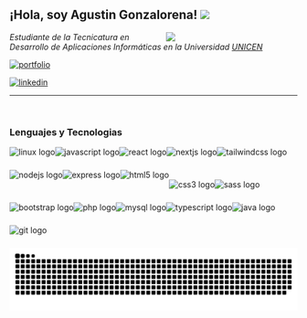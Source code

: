 <h2>¡Hola, soy Agustin Gonzalorena! <img src='https://svgshare.com/i/12Kr.svg' width="20"> </h2>
<img align='right' src=https://user-images.githubusercontent.com/108542215/236872799-f46ceb31-fe98-4161-be12-7dc37267c665.gif width="230">

<p><em>Estudiante de la Tecnicatura en Desarrollo de Aplicaciones Informáticas en la Universidad <a href="https://exa.unicen.edu.ar/tudai/">UNICEN</a></em></p>

[![portfolio](https://img.shields.io/badge/my_portfolio-000?style=for-the-badge&logo=ko-fi&logoColor=white)](https://agonzalorena.vercel.app/)

[![linkedin](https://img.shields.io/badge/linkedin-0A66C2?style=for-the-badge&logo=linkedin&logoColor=white)](https://www.linkedin.com/in/agustin-gonzalorena/)
<br>

---

<br>

### Lenguajes y Tecnologias

<div align="left">
<a href="https://ubuntu.com/">
  <img src="https://cdn.jsdelivr.net/gh/devicons/devicon/icons/linux/linux-original.svg" height="40" alt="linux logo"  align="left"  />
  </a>  
  <img width="13" align="left"  />  
  <a href="https://www.w3schools.com/js/default.asp">
  <img src="https://cdn.jsdelivr.net/gh/devicons/devicon/icons/javascript/javascript-original.svg" height="40" alt="javascript logo"  align="left"  />
  </a>  
  <img width="13" align="left"  />  
  <a href="https://es.react.dev/p">
  <img src="https://cdn.jsdelivr.net/gh/devicons/devicon/icons/react/react-original.svg" height="40" alt="react logo"  align="left"  />
  </a>  
  <img width="13"  align="left" />  
  <a href="https://nextjs.org/">
  <img src="https://cdn.jsdelivr.net/gh/devicons/devicon/icons/nextjs/nextjs-original.svg" height="40" alt="nextjs logo"  align="left"  />
  </a>  
  <img width="13" align="left"  />  
  <a href="https://tailwindcss.com/">
  <img src="https://cdn.jsdelivr.net/gh/devicons/devicon/icons/tailwindcss/tailwindcss-original-wordmark.svg" height="40" alt="tailwindcss logo"  align="left"  />
  </a>  
  <img width="13"  align="left" />  
  <a href="https://nodejs.org/en">
  <img src="https://cdn.jsdelivr.net/gh/devicons/devicon/icons/nodejs/nodejs-original-wordmark.svg" height="40" alt="nodejs logo"  align="left"  />
  </a>
  <img width="13" align="left"  />
  <a href="https://expressjs.com/es/">
  <img src="https://cdn.jsdelivr.net/gh/devicons/devicon/icons/express/express-original.svg" height="40" alt="express logo"   align="left" />
  </a>
  <img width="13"  align="left" />
  <a href="https://www.w3schools.com/html/default.asp">
  <img src="https://cdn.jsdelivr.net/gh/devicons/devicon/icons/html5/html5-original.svg" height="40" alt="html5 logo"  align="left"  />
  </a>
  <img width="13"  align="left" />
</div>

<br/>

###

<br/>

<div align="left"/>
  <a href="https://www.w3schools.com/css/default.asp">
  <img src="https://cdn.jsdelivr.net/gh/devicons/devicon/icons/css3/css3-original.svg" height="40" alt="css3 logo"   align="left" />
  </a>
  <img width="13"  align="left" />
  <a href="https://sass-lang.com/">
  <img src="https://cdn.jsdelivr.net/gh/devicons/devicon/icons/sass/sass-original.svg" height="40" alt="sass logo"   align="left" />
  </a>
  <img width="13"  align="left" />
  <a href="https://getbootstrap.com/">
  <img src="https://cdn.jsdelivr.net/gh/devicons/devicon/icons/bootstrap/bootstrap-original.svg" height="40" alt="bootstrap logo"   align="left" />
  </a>
  <img width="13"  align="left" />
  <a href="https://www.php.net/">
  <img src="https://cdn.jsdelivr.net/gh/devicons/devicon/icons/php/php-original.svg" height="40" alt="php logo"   align="left" />
  </a>
  <img width="13"  align="left" />
  <a href="https://www.mysql.com/">
  <img src="https://cdn.jsdelivr.net/gh/devicons/devicon/icons/mysql/mysql-original.svg" height="40" alt="mysql logo"  align="left"  />
  </a>
  <img width="13"  align="left" />
  <a href="https://www.typescriptlang.org/">
  <img src="https://cdn.jsdelivr.net/gh/devicons/devicon/icons/typescript/typescript-original.svg" height="40" alt="typescript logo"   align="left" />
  </a>
  <img width="13"  align="left" />
  <a href="https://dev.java/">
  <img src="https://cdn.jsdelivr.net/gh/devicons/devicon/icons/java/java-original.svg" height="40" alt="java logo"   align="left" />
  </a>
  <img width="13"  align="left" />
  <a href="https://git-scm.com/">
  <img src="https://cdn.jsdelivr.net/gh/devicons/devicon/icons/git/git-original.svg" height="40" alt="git logo"   align="left" />
  </a>
</div>


<div align="center">
  <picture>
  <source media="(prefers-color-scheme: dark)" srcset="https://raw.githubusercontent.com/Agustin-Gonzalorena/Agustin-Gonzalorena/output/snake-dark.svg" />
  <source media="(prefers-color-scheme: light)" srcset="https://raw.githubusercontent.com/Agustin-Gonzalorena/Agustin-Gonzalorena/output/snake.svg" />
  <img alt="github-snake" src="https://raw.githubusercontent.com/Agustin-Gonzalorena/Agustin-Gonzalorena/output/snake.svg" />
</picture>
</div>

###

###

###

###

###

<br/>
